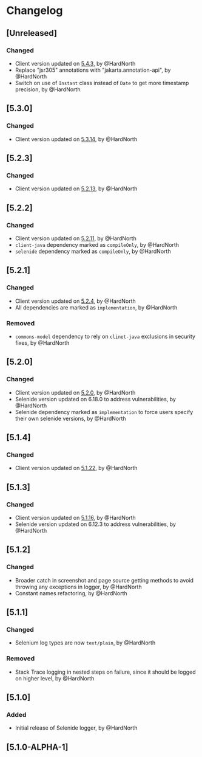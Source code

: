 # Changelog

## [Unreleased]
### Changed
- Client version updated on [5.4.3](https://github.com/reportportal/client-java/releases/tag/5.4.3), by @HardNorth
- Replace "jsr305" annotations with "jakarta.annotation-api", by @HardNorth
- Switch on use of `Instant` class instead of `Date` to get more timestamp precision, by @HardNorth

## [5.3.0]
### Changed
- Client version updated on [5.3.14](https://github.com/reportportal/client-java/releases/tag/5.3.14), by @HardNorth

## [5.2.3]
### Changed
- Client version updated on [5.2.13](https://github.com/reportportal/client-java/releases/tag/5.2.13), by @HardNorth

## [5.2.2]
### Changed
- Client version updated on [5.2.11](https://github.com/reportportal/client-java/releases/tag/5.2.11), by @HardNorth
- `client-java` dependency marked as `compileOnly`, by @HardNorth
- `selenide` dependency marked as `compileOnly`, by @HardNorth

## [5.2.1]
### Changed
- Client version updated on [5.2.4](https://github.com/reportportal/client-java/releases/tag/5.2.4), by @HardNorth
- All dependencies are marked as `implementation`, by @HardNorth
### Removed
- `commons-model` dependency to rely on `clinet-java` exclusions in security fixes, by @HardNorth

## [5.2.0]
### Changed
- Client version updated on [5.2.0](https://github.com/reportportal/client-java/releases/tag/5.2.0), by @HardNorth
- Selenide version updated on 6.18.0 to address vulnerabilities, by @HardNorth
- Selenide dependency marked as `implementation` to force users specify their own selenide versions, by @HardNorth

## [5.1.4]
### Changed
- Client version updated on [5.1.22](https://github.com/reportportal/client-java/releases/tag/5.1.22), by @HardNorth

## [5.1.3]
### Changed
- Client version updated on [5.1.16](https://github.com/reportportal/client-java/releases/tag/5.1.16), by @HardNorth
- Selenide version updated on 6.12.3 to address vulnerabilities, by @HardNorth

## [5.1.2]
### Changed
- Broader catch in screenshot and page source getting methods to avoid throwing any exceptions in logger, by @HardNorth
- Constant names refactoring, by @HardNorth

## [5.1.1]
### Changed
- Selenium log types are now `text/plain`, by @HardNorth
### Removed
- Stack Trace logging in nested steps on failure, since it should be logged on higher level, by @HardNorth

## [5.1.0]
### Added
- Initial release of Selenide logger, by @HardNorth

## [5.1.0-ALPHA-1]
